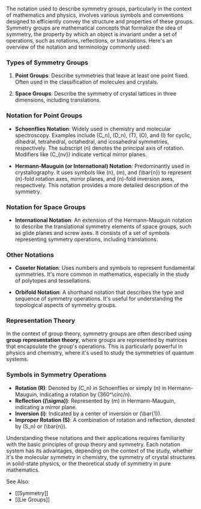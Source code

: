 The notation used to describe symmetry groups, particularly in the context of mathematics and physics, involves various symbols and conventions designed to efficiently convey the structure and properties of these groups. Symmetry groups are mathematical concepts that formalize the idea of symmetry, the property by which an object is invariant under a set of operations, such as rotations, reflections, or translations. Here's an overview of the notation and terminology commonly used:

### Types of Symmetry Groups

1. **Point Groups**: Describe symmetries that leave at least one point fixed. Often used in the classification of molecules and crystals.
   
2. **Space Groups**: Describe the symmetry of crystal lattices in three dimensions, including translations.

### Notation for Point Groups

- **Schoenflies Notation**: Widely used in chemistry and molecular spectroscopy. Examples include \(C_n\), \(D_n\), \(T\), \(O\), and \(I\) for cyclic, dihedral, tetrahedral, octahedral, and icosahedral symmetries, respectively. The subscript \(n\) denotes the principal axis of rotation. Modifiers like \(C_{nv}\) indicate vertical mirror planes.

- **Hermann-Mauguin (or International) Notation**: Predominantly used in crystallography. It uses symbols like \(n\), \(m\), and \(\bar{n}\) to represent \(n\)-fold rotation axes, mirror planes, and \(n\)-fold inversion axes, respectively. This notation provides a more detailed description of the symmetry.

### Notation for Space Groups

- **International Notation**: An extension of the Hermann-Mauguin notation to describe the translational symmetry elements of space groups, such as glide planes and screw axes. It consists of a set of symbols representing symmetry operations, including translations.

### Other Notations

- **Coxeter Notation**: Uses numbers and symbols to represent fundamental symmetries. It's more common in mathematics, especially in the study of polytopes and tessellations.

- **Orbifold Notation**: A shorthand notation that describes the type and sequence of symmetry operations. It's useful for understanding the topological aspects of symmetry groups.

### Representation Theory

In the context of group theory, symmetry groups are often described using **group representation theory**, where groups are represented by matrices that encapsulate the group's operations. This is particularly powerful in physics and chemistry, where it's used to study the symmetries of quantum systems.

### Symbols in Symmetry Operations

- **Rotation (R)**: Denoted by \(C_n\) in Schoenflies or simply \(n\) in Hermann-Mauguin, indicating a rotation by \(360^\circ/n\).
- **Reflection (\(\sigma\))**: Represented by \(m\) in Hermann-Mauguin, indicating a mirror plane.
- **Inversion (i)**: Indicated by a center of inversion or \(\bar{1}\).
- **Improper Rotation (S)**: A combination of rotation and reflection, denoted by \(S_n\) or \(\bar{n}\).

Understanding these notations and their applications requires familiarity with the basic principles of group theory and symmetry. Each notation system has its advantages, depending on the context of the study, whether it's the molecular symmetry in chemistry, the symmetry of crystal structures in solid-state physics, or the theoretical study of symmetry in pure mathematics.

See Also:
- [[Symmetry]]
- [[Lie Groups]]